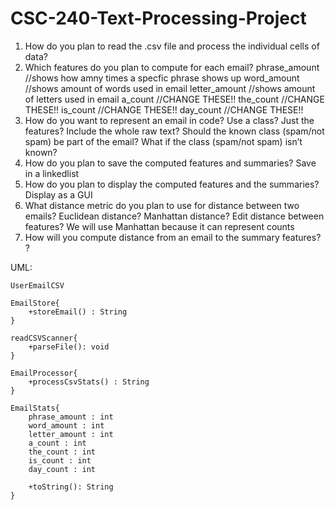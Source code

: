 # CSC-240-Text-Processing-Project

1. How do you plan to read the .csv file and process the individual cells of data?
2. Which features do you plan to compute for each email?
phrase_amount //shows how amny times a specfic phrase shows up
word_amount //shows amount of words used in email
letter_amount //shows amount of letters used in email
a_count //CHANGE THESE!!
the_count //CHANGE THESE!!
is_count //CHANGE THESE!!
day_count //CHANGE THESE!!
3. How do you want to represent an email in code? Use a class? Just the features? Include the
whole raw text? Should the known class (spam/not spam) be part of the email? What if the class
(spam/not spam) isn’t known?
4. How do you plan to save the computed features and summaries? 
Save in a linkedlist
5. How do you plan to display the computed features and the summaries? 
Display as a GUI
6. What distance metric do you plan to use for distance between two emails? Euclidean distance?
Manhattan distance? Edit distance between features?
We will use Manhattan because it can represent counts
7. How will you compute distance from an email to the summary features?
?

UML:

```
UserEmailCSV

EmailStore{
    +storeEmail() : String
}

readCSVScanner{
    +parseFile(): void  
}

EmailProcessor{
    +processCsvStats() : String
}

EmailStats{
    phrase_amount : int 
    word_amount : int
    letter_amount : int
    a_count : int
    the_count : int
    is_count : int
    day_count : int

    +toString(): String
}
```
